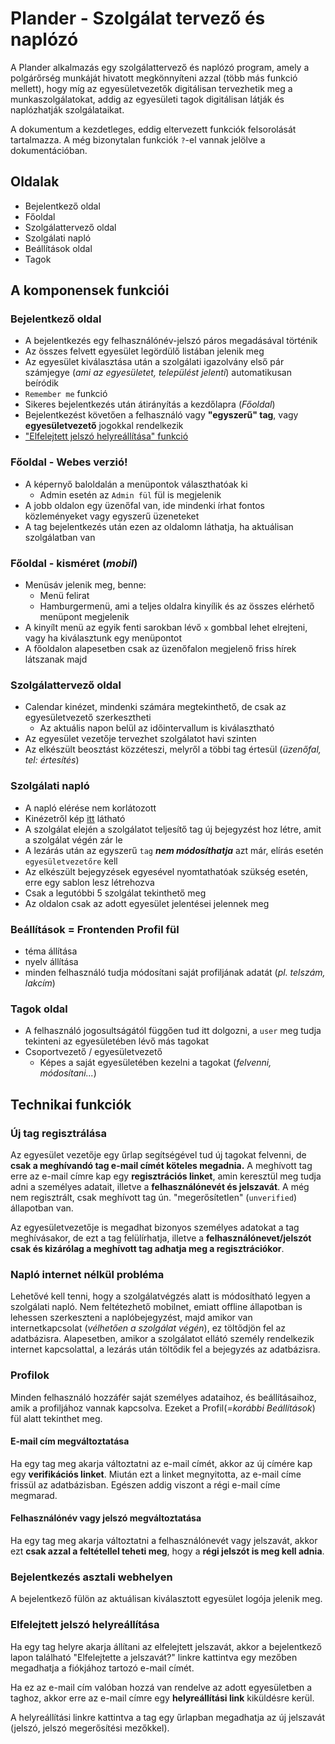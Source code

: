 # Plander - Szolgálat tervező és naplózó

A Plander alkalmazás egy szolgálattervező és naplózó program, amely a polgárőrség munkáját hivatott megkönnyíteni azzal (több más funkció mellett), hogy míg az egyesületvezetők digitálisan tervezhetik meg a munkaszolgálatokat, addig az egyesületi tagok digitálisan látják és naplózhatják szolgálataikat.

A dokumentum a kezdetleges, eddig eltervezett funkciók felsorolását tartalmazza. A még bizonytalan funkciók `?`-el vannak jelölve a dokumentációban.

## Oldalak

- Bejelentkező oldal
- Főoldal
- Szolgálattervező oldal <!-- oldal és fül helyett oldal -->
- Szolgálati napló
- Beállítások oldal
- Tagok

## A komponensek funkciói

### Bejelentkező oldal

- A bejelentkezés egy felhasználónév-jelszó páros megadásával történik
- Az összes felvett egyesület legördülő listában jelenik meg
- Az egyesület kiválasztása után a szolgálati igazolvány első pár számjegye (_ami az egyesületet, települést jelenti_) automatikusan beíródik
- `Remember me` funkció
- Sikeres bejelentkezés után átirányítás a kezdőlapra (_Főoldal_)
- Bejelentkezést követően a felhasználó vagy **"egyszerű" tag**, vagy **egyesületvezető** jogokkal rendelkezik
- ["Elfelejtett jelszó helyreállítása" funkció]()

### Főoldal - Webes verzió!

- A képernyő baloldalán a menüpontok választhatóak ki
  - Admin esetén az `Admin fül` fül is megjelenik
- A jobb oldalon egy üzenőfal van, ide mindenki írhat fontos közleményeket vagy egyszerű üzeneteket
- A tag bejelentkezés után ezen az oldalomn láthatja, ha aktuálisan szolgálatban van

### Főoldal - kisméret (_mobil_)

- Menüsáv jelenik meg, benne:
  - Menü felirat
  - Hamburgermenü, ami a teljes oldalra kinyílik és az összes elérhető menüpont megjelenik
- A kinyílt menü az egyik fenti sarokban lévő `x` gombbal lehet elrejteni, vagy ha kiválasztunk egy menüpontot
- A főoldalon alapesetben csak az üzenőfalon megjelenő friss hírek látszanak majd

### Szolgálattervező oldal

- Calendar kinézet, mindenki számára megtekinthető, de csak az egyesületvezető szerkesztheti
  - Az aktuális napon belül az időintervallum is kiválasztható
- Az egyesület vezetője tervezhet szolgálatot havi szinten
- Az elkészült beosztást közzéteszi, melyről a többi tag értesül (_üzenőfal, tel: értesítés_)

### Szolgálati napló

- A napló elérése nem korlátozott
- Kinézetről kép [itt](https://github.com/Dansoftowner/14AB-A-Others/tree/main/UI_design) látható
- A szolgálat elején a szolgálatot teljesítő tag új bejegyzést hoz létre, amit a szolgálat végén zár le
- A lezárás után az egyszerű `tag` **_nem módosíthatja_** azt már, elírás esetén `egyesületvezetőre` kell
- Az elkészült bejegyzések egyesével nyomtathatóak szükség esetén, erre egy sablon lesz létrehozva
- Csak a legutóbbi 5 szolgálat tekinthető meg
- Az oldalon csak az adott egyesület jelentései jelennek meg

### Beállítások = Frontenden Profil fül

- téma állítása
- nyelv állítása
- minden felhasználó tudja módosítani saját profiljának adatát (_pl. telszám, lakcím_)

### Tagok oldal

- A felhasználó jogosultságától függően tud itt dolgozni, a `user` meg tudja tekinteni az egyesületében lévő más tagokat
- Csoportvezető / egyesületvezető
  - Képes a saját egyesületében kezelni a tagokat (_felvenni, módosítani..._)

## Technikai funkciók

### Új tag regisztrálása

Az egyesület vezetője egy űrlap segítségével tud új tagokat felvenni,
de **csak a meghívandó tag e-mail címét köteles megadnia.** A meghívott tag erre az e-mail címre kap egy **regisztrációs linket**, amin keresztül meg tudja adni a személyes adatait, illetve a **felhasználónevét és jelszavát**. A még nem regisztrált, csak meghívott tag ún. "megerősítetlen" (`unverified`) állapotban van.

Az egyesületvezetője is megadhat bizonyos személyes adatokat a tag meghívásakor, de ezt a tag felülírhatja, illetve a **felhasználónevet/jelszót csak és kizárólag a meghívott tag adhatja meg a regisztrációkor**.

### Napló internet nélkül probléma

Lehetővé kell tenni, hogy a szolgálatvégzés alatt is módosítható legyen a szolgálati napló. Nem feltétezhető mobilnet, emiatt offline állapotban is lehessen szerkeszteni a naplóbejegyzést, majd amikor van internetkapcsolat (_vélhetően a szolgálat végén_), ez töltődjön fel az adatbázisra. Alapesetben, amikor a szolgálatot ellátó személy rendelkezik internet kapcsolattal, a lezárás után töltődik fel a bejegyzés az adatbázisra.

### Profilok

Minden felhasználó hozzáfér saját személyes adataihoz, és beállításaihoz, amik a profiljához vannak kapcsolva. Ezeket a Profil(_=korábbi Beállítások_) fül alatt tekinthet meg.

#### E-mail cím megváltoztatása

Ha egy tag meg akarja változtatni az e-mail címét, akkor az új címére kap egy **verifikációs linket**. Miután ezt a linket megnyitotta, az e-mail címe frissül az adatbázisban. Egészen addig viszont a régi e-mail címe megmarad.

#### Felhasználónév vagy jelszó megváltoztatása

Ha egy tag meg akarja változtatni a felhasználónevét vagy jelszavát, akkor ezt **csak azzal a feltétellel teheti meg**, hogy a **régi jelszót is meg kell adnia**.

### Bejelentkezés asztali webhelyen

A bejelentkező fülön az aktuálisan kiválasztott egyesület logója jelenik meg.

### Elfelejtett jelszó helyreállítása

Ha egy tag helyre akarja állítani az elfelejtett jelszavát, akkor a bejelentkező lapon található "Elfelejtette a jelszavát?" linkre kattintva egy mezőben megadhatja a fiókjához tartozó e-mail címét.

Ha ez az e-mail cím valóban hozzá van rendelve az adott egyesületben a taghoz, akkor erre az e-mail címre egy **helyreállítási link** kiküldésre kerül.

A helyreállítási linkre kattintva a tag egy űrlapban megadhatja az új jelszavát (jelszó, jelszó megerősítési mezőkkel).
